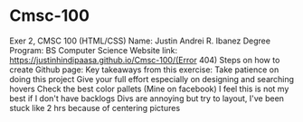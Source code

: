 # Cmsc-100
Exer 2, CMSC 100 (HTML/CSS)
Name: Justin Andrei R. Ibanez
Degree Program: BS Computer Science
Website link: https://justinhindipaasa.github.io/Cmsc-100/(Error 404)
Steps on how to create Github page:
Key takeaways from this exercise:
Take patience on doing this project
Give your full effort especially on designing and
searching hovers
Check the best color pallets (Mine on facebook)
I feel this is not my best if I don't have backlogs
Divs are annoying but try to layout, I've been stuck like 2 hrs 
because of centering pictures
